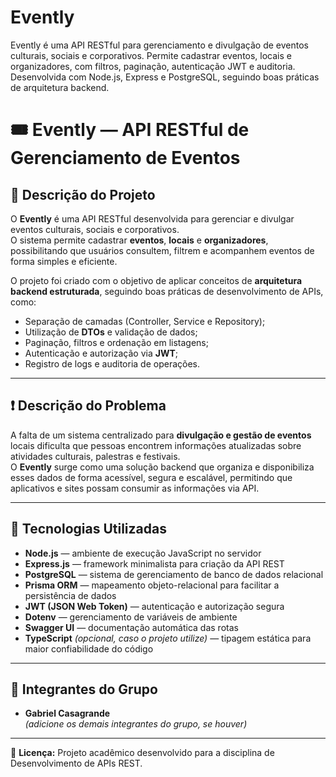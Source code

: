 # Evently
Evently é uma API RESTful para gerenciamento e divulgação de eventos culturais, sociais e corporativos. Permite cadastrar eventos, locais e organizadores, com filtros, paginação, autenticação JWT e auditoria. Desenvolvida com Node.js, Express e PostgreSQL, seguindo boas práticas de arquitetura backend.
# 🎟️ Evently — API RESTful de Gerenciamento de Eventos

## 🧾 Descrição do Projeto
O **Evently** é uma API RESTful desenvolvida para gerenciar e divulgar eventos culturais, sociais e corporativos.  
O sistema permite cadastrar **eventos**, **locais** e **organizadores**, possibilitando que usuários consultem, filtrem e acompanhem eventos de forma simples e eficiente.

O projeto foi criado com o objetivo de aplicar conceitos de **arquitetura backend estruturada**, seguindo boas práticas de desenvolvimento de APIs, como:
- Separação de camadas (Controller, Service e Repository);
- Utilização de **DTOs** e validação de dados;
- Paginação, filtros e ordenação em listagens;
- Autenticação e autorização via **JWT**;
- Registro de logs e auditoria de operações.

---

## ❗ Descrição do Problema
A falta de um sistema centralizado para **divulgação e gestão de eventos** locais dificulta que pessoas encontrem informações atualizadas sobre atividades culturais, palestras e festivais.  
O **Evently** surge como uma solução backend que organiza e disponibiliza esses dados de forma acessível, segura e escalável, permitindo que aplicativos e sites possam consumir as informações via API.

---

## 🧠 Tecnologias Utilizadas
- **Node.js** — ambiente de execução JavaScript no servidor  
- **Express.js** — framework minimalista para criação da API REST  
- **PostgreSQL** — sistema de gerenciamento de banco de dados relacional  
- **Prisma ORM** — mapeamento objeto-relacional para facilitar a persistência de dados  
- **JWT (JSON Web Token)** — autenticação e autorização segura  
- **Dotenv** — gerenciamento de variáveis de ambiente  
- **Swagger UI** — documentação automática das rotas  
- **TypeScript** *(opcional, caso o projeto utilize)* — tipagem estática para maior confiabilidade do código  

---

## 👥 Integrantes do Grupo
- **Gabriel Casagrande**  
*(adicione os demais integrantes do grupo, se houver)*

---

📄 **Licença:** Projeto acadêmico desenvolvido para a disciplina de Desenvolvimento de APIs REST.


